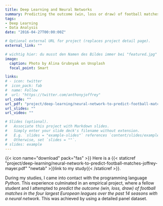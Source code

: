 ```yaml
---
title: Deep Learning and Neural Networks
summary: Predicting the outcome (win, loss or draw) of football matches in the 4 biggest European leagues.
tags:
- Deep Learning
- Data Analysis
date: "2016-04-27T00:00:00Z"

# Optional external URL for project (replaces project detail page).
external_link: ""

# wichtig hier: du musst den Namen des Bildes immer bei "featured.jpg" belassen, sonst wird kein Bild erscheinen!
image:
  caption: Photo by Alina Grubnyak on Unsplash
  focal_point: Smart

links:
# - icon: twitter
#  icon_pack: fab
#  name: Follow
#  url: "https://twitter.com/anthonyjoffrey"
url_code: ""
url_pdf: "project/deep-learning/neural-network-to-predict-football-matches-joffrey-mayer.pdf"
url_slides: ""
url_video: ""

# Slides (optional).
#   Associate this project with Markdown slides.
#   Simply enter your slide deck's filename without extension.
#   E.g. `slides = "example-slides"` references `content/slides/example-slides.md`.
#   Otherwise, set `slides = ""`.
# slides: example
---
```


{{< icon name="download" pack="fas" >}} Here is a {{< staticref "project/deep-learning/neural-network-to-predict-football-matches-joffrey-mayer.pdf" "newtab" >}}link to my study{{< /staticref >}}.

During my studies, I came into contact with the programming language *Python*. This experience culminated in an empirical project, where a fellow student and I attempted to *predict the outcome (win, loss, draw) of football matches in the four largest European leagues over the past 14 seasons with a neural network*. This was achieved by using a detailed panel dataset.
